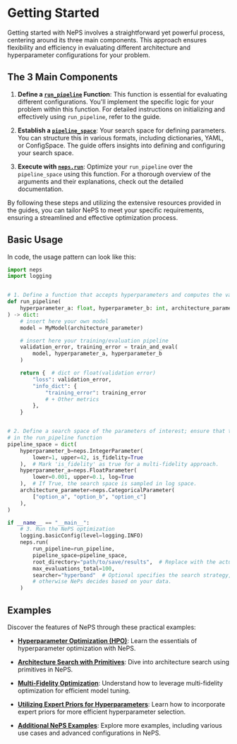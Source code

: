 # Getting Started

Getting started with NePS involves a straightforward yet powerful process, centering around its three main components.
This approach ensures flexibility and efficiency in evaluating different architecture and hyperparameter configurations
for your problem.

## The 3 Main Components
1. **Define a [`run_pipeline`](https://automl.github.io/neps/latest/run_pipeline) Function**: This function is essential
for evaluating different configurations. You'll implement the specific logic for your problem within this function.
For detailed instructions on initializing and effectively using `run_pipeline`, refer to the guide.

2. **Establish a [`pipeline_space`](https://automl.github.io/neps/latest/pipeline_space)**: Your search space for
defining parameters. You can structure this in various formats, including dictionaries, YAML, or ConfigSpace.
The guide offers insights into defining and configuring your search space.

3. **Execute with [`neps.run`](https://automl.github.io/neps/latest/neps_run)**: Optimize your `run_pipeline` over
the `pipeline_space` using this function. For a thorough overview of the arguments and their explanations,
check out the detailed documentation.

By following these steps and utilizing the extensive resources provided in the guides, you can tailor NePS to meet
your specific requirements, ensuring a streamlined and effective optimization process.

## Basic Usage
In code, the usage pattern can look like this:

```python
import neps
import logging


# 1. Define a function that accepts hyperparameters and computes the validation error
def run_pipeline(
    hyperparameter_a: float, hyperparameter_b: int, architecture_parameter: str
) -> dict:
    # insert here your own model
    model = MyModel(architecture_parameter)

    # insert here your training/evaluation pipeline
    validation_error, training_error = train_and_eval(
        model, hyperparameter_a, hyperparameter_b
    )

    return {  # dict or float(validation error)
        "loss": validation_error,
        "info_dict": {
            "training_error": training_error
            # + Other metrics
        },
    }


# 2. Define a search space of the parameters of interest; ensure that the names are consistent with those defined
# in the run_pipeline function
pipeline_space = dict(
    hyperparameter_b=neps.IntegerParameter(
        lower=1, upper=42, is_fidelity=True
    ),  # Mark 'is_fidelity' as true for a multi-fidelity approach.
    hyperparameter_a=neps.FloatParameter(
        lower=0.001, upper=0.1, log=True
    ),  # If True, the search space is sampled in log space.
    architecture_parameter=neps.CategoricalParameter(
        ["option_a", "option_b", "option_c"]
    ),
)

if __name__ == "__main__":
    # 3. Run the NePS optimization
    logging.basicConfig(level=logging.INFO)
    neps.run(
        run_pipeline=run_pipeline,
        pipeline_space=pipeline_space,
        root_directory="path/to/save/results",  # Replace with the actual path.
        max_evaluations_total=100,
        searcher="hyperband"  # Optional specifies the search strategy,
        # otherwise NePs decides based on your data.
    )
```

## Examples

Discover the features of NePS through these practical examples:

* **[Hyperparameter Optimization (HPO)](
https://github.com/automl/neps/blob/master/neps_examples/template/basic_template.py)**: Learn the essentials of
hyperparameter optimization with NePS.

* **[Architecture Search with Primitives](
https://github.com/automl/neps/tree/master/neps_examples/basic_usage/architecture.py)**: Dive into architecture search
using primitives in NePS.

* **[Multi-Fidelity Optimization](
https://github.com/automl/neps/tree/master/neps_examples/efficiency/multi_fidelity.py)**: Understand how to leverage
multi-fidelity optimization for efficient model tuning.

* **[Utilizing Expert Priors for Hyperparameters](
https://github.com/automl/neps/blob/master/neps_examples/template/priorband_template.py)**:
Learn how to incorporate expert priors for more efficient hyperparameter selection.

* **[Additional NePS Examples](
https://github.com/automl/neps/tree/master/neps_examples/)**: Explore more examples, including various use cases and
advanced configurations in NePS.
